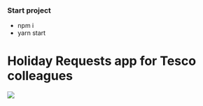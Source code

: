 ### Start project 
 - npm i
 - yarn start

# Holiday Requests app for Tesco colleagues

<img src ="https://user-images.githubusercontent.com/76278384/144625699-d3d446fe-03c1-4c83-8aa4-bbefc19c6f54.png">

